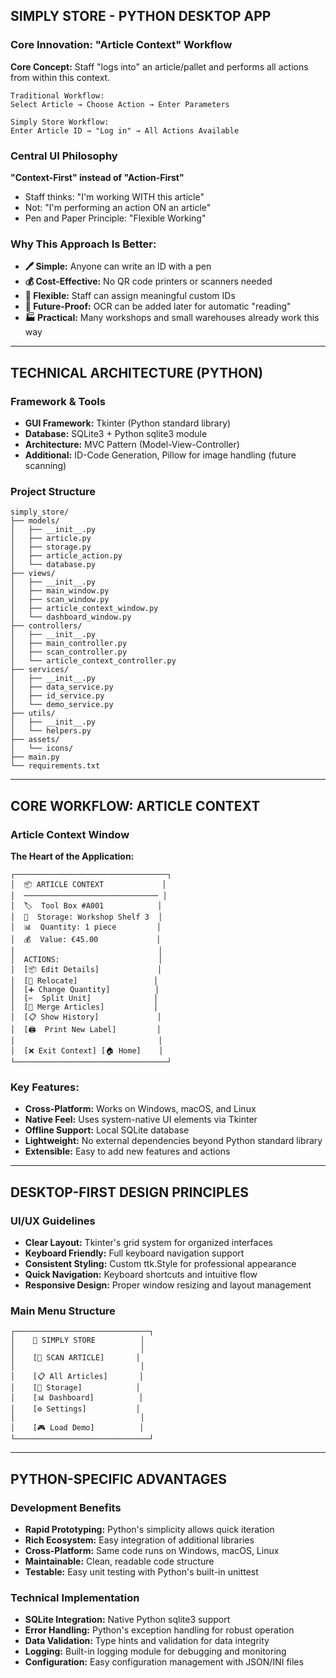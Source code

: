 ## SIMPLY STORE - PYTHON DESKTOP APP

### Core Innovation: "Article Context" Workflow
**Core Concept:** Staff "logs into" an article/pallet and performs all actions from within this context.

```
Traditional Workflow:
Select Article → Choose Action → Enter Parameters

Simply Store Workflow:
Enter Article ID → "Log in" → All Actions Available
```

### Central UI Philosophy
**"Context-First" instead of "Action-First"**
- Staff thinks: "I'm working WITH this article"
- Not: "I'm performing an action ON an article"
- Pen and Paper Principle: "Flexible Working"

### Why This Approach Is Better:
- **🖊️ Simple:** Anyone can write an ID with a pen
- **💰 Cost-Effective:** No QR code printers or scanners needed
- **🔧 Flexible:** Staff can assign meaningful custom IDs
- **📱 Future-Proof:** OCR can be added later for automatic "reading"
- **🏭 Practical:** Many workshops and small warehouses already work this way

---

## TECHNICAL ARCHITECTURE (PYTHON)

### Framework & Tools
- **GUI Framework:** Tkinter (Python standard library)
- **Database:** SQLite3 + Python sqlite3 module
- **Architecture:** MVC Pattern (Model-View-Controller)
- **Additional:** ID-Code Generation, Pillow for image handling (future scanning)

### Project Structure
```
simply_store/
├── models/
│   ├── __init__.py
│   ├── article.py
│   ├── storage.py
│   ├── article_action.py
│   └── database.py
├── views/
│   ├── __init__.py
│   ├── main_window.py
│   ├── scan_window.py
│   ├── article_context_window.py
│   └── dashboard_window.py
├── controllers/
│   ├── __init__.py
│   ├── main_controller.py
│   ├── scan_controller.py
│   └── article_context_controller.py
├── services/
│   ├── __init__.py
│   ├── data_service.py
│   ├── id_service.py
│   └── demo_service.py
├── utils/
│   ├── __init__.py
│   └── helpers.py
├── assets/
│   └── icons/
├── main.py
└── requirements.txt
```

---

## CORE WORKFLOW: ARTICLE CONTEXT

### Article Context Window
**The Heart of the Application:**

```
┌──────────────────────────────────┐
│  📦 ARTICLE CONTEXT             │
│  ────────────────────────────── │
│  🏷️  Tool Box #A001            │
│  📍  Storage: Workshop Shelf 3  │
│  📊  Quantity: 1 piece         │
│  💰  Value: €45.00             │
│                                │
│  ACTIONS:                      │
│  [📦 Edit Details]             │
│  [📍 Relocate]                 │
│  [➕ Change Quantity]          │
│  [✂️  Split Unit]              │
│  [🔄 Merge Articles]           │
│  [📋 Show History]             │
│  [🖨️  Print New Label]         │
│                                │
│  [❌ Exit Context] [🏠 Home]    │
└──────────────────────────────────┘
```

### Key Features:
- **Cross-Platform:** Works on Windows, macOS, and Linux
- **Native Feel:** Uses system-native UI elements via Tkinter
- **Offline Support:** Local SQLite database
- **Lightweight:** No external dependencies beyond Python standard library
- **Extensible:** Easy to add new features and actions

---

## DESKTOP-FIRST DESIGN PRINCIPLES

### UI/UX Guidelines
- **Clear Layout:** Tkinter's grid system for organized interfaces
- **Keyboard Friendly:** Full keyboard navigation support
- **Consistent Styling:** Custom ttk.Style for professional appearance
- **Quick Navigation:** Keyboard shortcuts and intuitive flow
- **Responsive Design:** Proper window resizing and layout management

### Main Menu Structure
```
┌──────────────────────────────┐
│    📱 SIMPLY STORE          │
│                            │
│    [📱 SCAN ARTICLE]       │
│                            │
│    [📋 All Articles]       │
│    [🏪 Storage]            │
│    [📊 Dashboard]          │
│    [⚙️ Settings]           │
│                            │
│    [🎮 Load Demo]          │
└──────────────────────────────┘
```

---

## PYTHON-SPECIFIC ADVANTAGES

### Development Benefits
- **Rapid Prototyping:** Python's simplicity allows quick iteration
- **Rich Ecosystem:** Easy integration of additional libraries
- **Cross-Platform:** Same code runs on Windows, macOS, Linux
- **Maintainable:** Clean, readable code structure
- **Testable:** Easy unit testing with Python's built-in unittest

### Technical Implementation
- **SQLite Integration:** Native Python sqlite3 support
- **Error Handling:** Python's exception handling for robust operation
- **Data Validation:** Type hints and validation for data integrity
- **Logging:** Built-in logging module for debugging and monitoring
- **Configuration:** Easy configuration management with JSON/INI files
